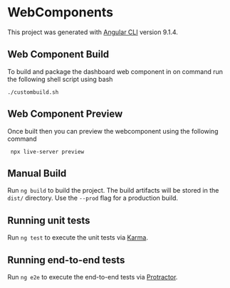 # WebComponents

This project was generated with [Angular CLI](https://github.com/angular/angular-cli) version 9.1.4.

## Web Component Build
To build and package the dashboard web component in on command run the following shell script using bash
```
./custombuild.sh
```

## Web Component Preview
Once built then you can preview the webcomponent using the following command
```
 npx live-server preview
```

## Manual Build
Run `ng build` to build the project. The build artifacts will be stored in the `dist/` directory. Use the `--prod` flag for a production build.

## Running unit tests

Run `ng test` to execute the unit tests via [Karma](https://karma-runner.github.io).

## Running end-to-end tests

Run `ng e2e` to execute the end-to-end tests via [Protractor](http://www.protractortest.org/).

